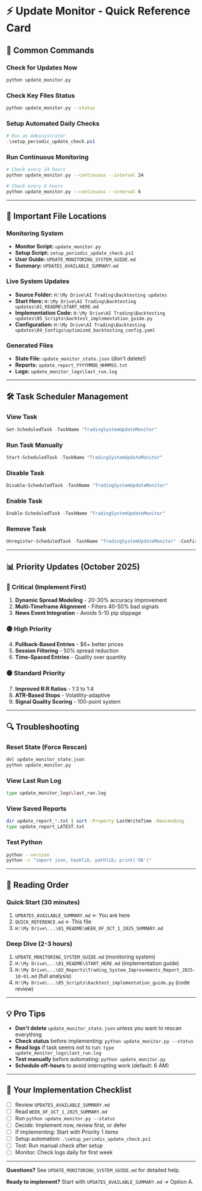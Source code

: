 # ⚡ Update Monitor - Quick Reference Card

## 🚀 Common Commands

### Check for Updates Now
```bash
python update_monitor.py
```

### Check Key Files Status
```bash
python update_monitor.py --status
```

### Setup Automated Daily Checks
```powershell
# Run as Administrator
.\setup_periodic_update_check.ps1
```

### Run Continuous Monitoring
```bash
# Check every 24 hours
python update_monitor.py --continuous --interval 24

# Check every 6 hours
python update_monitor.py --continuous --interval 6
```

---

## 📁 Important File Locations

### Monitoring System
- **Monitor Script:** `update_monitor.py`
- **Setup Script:** `setup_periodic_update_check.ps1`
- **User Guide:** `UPDATE_MONITORING_SYSTEM_GUIDE.md`
- **Summary:** `UPDATES_AVAILABLE_SUMMARY.md`

### Live System Updates
- **Source Folder:** `H:\My Drive\AI Trading\Backtesting updates`
- **Start Here:** `H:\My Drive\AI Trading\Backtesting updates\01_README\START_HERE.md`
- **Implementation Code:** `H:\My Drive\AI Trading\Backtesting updates\05_Scripts\backtest_implementation_guide.py`
- **Configuration:** `H:\My Drive\AI Trading\Backtesting updates\04_Configs\optimized_backtesting_config.yaml`

### Generated Files
- **State File:** `update_monitor_state.json` (don't delete!)
- **Reports:** `update_report_YYYYMMDD_HHMMSS.txt`
- **Logs:** `update_monitor_logs\last_run.log`

---

## 🛠️ Task Scheduler Management

### View Task
```powershell
Get-ScheduledTask -TaskName "TradingSystemUpdateMonitor"
```

### Run Task Manually
```powershell
Start-ScheduledTask -TaskName "TradingSystemUpdateMonitor"
```

### Disable Task
```powershell
Disable-ScheduledTask -TaskName "TradingSystemUpdateMonitor"
```

### Enable Task
```powershell
Enable-ScheduledTask -TaskName "TradingSystemUpdateMonitor"
```

### Remove Task
```powershell
Unregister-ScheduledTask -TaskName "TradingSystemUpdateMonitor" -Confirm:$false
```

---

## 📊 Priority Updates (October 2025)

### 🔴 Critical (Implement First)
1. **Dynamic Spread Modeling** - 20-30% accuracy improvement
2. **Multi-Timeframe Alignment** - Filters 40-50% bad signals
3. **News Event Integration** - Avoids 5-10 pip slippage

### 🟡 High Priority
4. **Pullback-Based Entries** - $6+ better prices
5. **Session Filtering** - 50% spread reduction
6. **Time-Spaced Entries** - Quality over quantity

### 🟢 Standard Priority
7. **Improved R:R Ratios** - 1:3 to 1:4
8. **ATR-Based Stops** - Volatility-adaptive
9. **Signal Quality Scoring** - 100-point system

---

## 🔍 Troubleshooting

### Reset State (Force Rescan)
```bash
del update_monitor_state.json
python update_monitor.py
```

### View Last Run Log
```bash
type update_monitor_logs\last_run.log
```

### View Saved Reports
```bash
dir update_report_*.txt | sort -Property LastWriteTime -Descending
type update_report_LATEST.txt
```

### Test Python
```bash
python --version
python -c "import json, hashlib, pathlib; print('OK')"
```

---

## 📖 Reading Order

### Quick Start (30 minutes)
1. `UPDATES_AVAILABLE_SUMMARY.md` ← You are here
2. `QUICK_REFERENCE.md` ← This file
3. `H:\My Drive\...\01_README\WEEK_OF_OCT_1_2025_SUMMARY.md`

### Deep Dive (2-3 hours)
1. `UPDATE_MONITORING_SYSTEM_GUIDE.md` (monitoring system)
2. `H:\My Drive\...\01_README\START_HERE.md` (implementation guide)
3. `H:\My Drive\...\02_Reports\Trading_System_Improvements_Report_2025-10-01.md` (full analysis)
4. `H:\My Drive\...\05_Scripts\backtest_implementation_guide.py` (code review)

---

## 💡 Pro Tips

- **Don't delete** `update_monitor_state.json` unless you want to rescan everything
- **Check status** before implementing: `python update_monitor.py --status`
- **Read logs** if task seems not to run: `type update_monitor_logs\last_run.log`
- **Test manually** before automating: `python update_monitor.py`
- **Schedule off-hours** to avoid interrupting work (default: 6 AM)

---

## 🎯 Your Implementation Checklist

- [ ] Review `UPDATES_AVAILABLE_SUMMARY.md`
- [ ] Read `WEEK_OF_OCT_1_2025_SUMMARY.md`
- [ ] Run `python update_monitor.py --status`
- [ ] Decide: Implement now, review first, or defer
- [ ] If implementing: Start with Priority 1 items
- [ ] Setup automation: `.\setup_periodic_update_check.ps1`
- [ ] Test: Run manual check after setup
- [ ] Monitor: Check logs daily for first week

---

**Questions?** See `UPDATE_MONITORING_SYSTEM_GUIDE.md` for detailed help.

**Ready to implement?** Start with `UPDATES_AVAILABLE_SUMMARY.md` → Option A.

